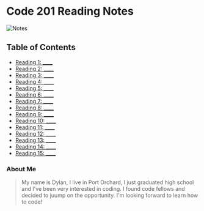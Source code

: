 # Code 201 Reading Notes

![Notes](https://blog.macsales.com/wp-content/uploads/2018/05/notes-icon-mac.jpg)

## Table of Contents

- [Reading 1: ____]()
- [Reading 2: ____]()
- [Reading 3: ____]()
- [Reading 4: ____]()
- [Reading 5: ____]()
- [Reading 6: ____]()
- [Reading 7: ____]()
- [Reading 8: ____]()
- [Reading 9: ____]()
- [Reading 10: ____]()
- [Reading 11: ____]()
- [Reading 12: ____]()
- [Reading 13: ____]()
- [Reading 14: ____]()
- [Reading 15: ____]()

### About Me

> My name is Dylan, I live in Port Orchard, I just graduated high school and I've been very interested in coding. I found code fellows and decided to juump on the opportunity. I'm looking forward to learn how to code!

